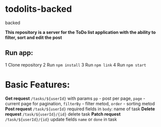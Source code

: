 # todolits-backed
backed

**This repository is a server for the ToDo list application with the ability to filter, sort and edit the post**


## Run app:

1 Clone repository
2 Run `npm install`
3 Run `npm link`
4 Run `npm start`

# Basic Features:


**Get request**
 `/tasks/${userId}` with params `pp` - post per page, `page` - current page for pagination,  `filterBy` - filter metod, `order` - sorting metod
**Post request** 
 `/task/${userId}` required fields in `body`: name of task
**Delete request** 
`/task/${userId}/{id}` delete task
**Patch request**
`/task/${userId}/{id}` update fields `name` or `done` in task


